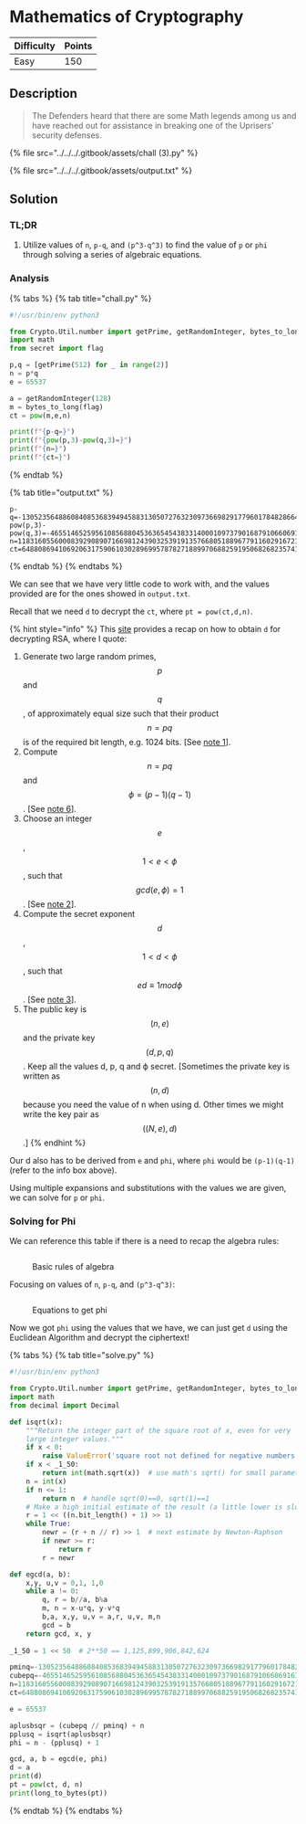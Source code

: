 # Mathematics of Cryptography

| Difficulty | Points |
| ---------- | ------ |
| Easy       | 150    |

## Description

> The Defenders heard that there are some Math legends among us and have reached out for assistance in breaking one of the Uprisers' security defenses.

{% file src="../../../.gitbook/assets/chall (3).py" %}

{% file src="../../../.gitbook/assets/output.txt" %}

## Solution

### TL;DR

1. Utilize values of `n`, `p-q`, and `(p^3-q^3)` to find the value of `p` or `phi` through solving a series of algebraic equations.

### Analysis

{% tabs %}
{% tab title="chall.py" %}
```python
#!/usr/bin/env python3

from Crypto.Util.number import getPrime, getRandomInteger, bytes_to_long
import math
from secret import flag

p,q = [getPrime(512) for _ in range(2)]
n = p*q
e = 65537

a = getRandomInteger(128)
m = bytes_to_long(flag)
ct = pow(m,e,n)

print(f"{p-q=}")
print(f"{pow(p,3)-pow(q,3)=}")
print(f"{n=}")
print(f"{ct=}")
```
{% endtab %}

{% tab title="output.txt" %}
```
p-q=-1305235648860840853683949458831305072763230973669829177960178482866452800364412721111763583069321978987148627466498224410781024187725838888479326409184744
pow(p,3)-pow(q,3)=-465514652595610856880453636545438331400010973790168791066069161352239209188533132121982942661849199245018660968880021999471046367873763759524854675286821508038418401864765726491449185192253500864628518550804809046508686959255535195714941766727484090297166583454871187745735758463441767587210583432967693381451227261083381147367649535205516682361917227931630894904749876510765825586785760034509104564737258991404912289408762611694496702482996518688138500642819128
n=118316055600083929089071669812439032539191357668051889677911602916721340636167359556934591671598570703259986990715914276095866429868571322432308962619799310816435693053230854913872753733501348441234715512020861405241513403795045428404496593692411330352525309662619935495570018411169134102570106958094779439217
ct=64880869410692063175906103028969957878271889970688259195068268235741104167117130794136851712307899764163566653527660540303926093374874865621497088649195483963877573321808998916766978276663044270028514646216644963284229260389738926787740160186040707610308628316701038087132926246223087221028661729121666185863
```
{% endtab %}
{% endtabs %}

We can see that we have very little code to work with, and the values provided are for the ones showed in `output.txt`.

Recall that we need `d` to decrypt the `ct`, where `pt = pow(ct,d,n)`.

{% hint style="info" %}
This [site](https://www.di-mgt.com.au/rsa\_alg.html) provides a recap on how to obtain `d` for decrypting RSA, where I quote:

1. Generate two large random primes, $$p$$ and $$q$$, of approximately equal size such that their product $$n=pq$$ is of the required bit length, e.g. 1024 bits. \[See [note 1](https://www.di-mgt.com.au/rsa\_alg.html#note1)].
2. Compute $$n=pq$$ and $$ϕ=(p−1)(q−1)$$. \[See [note 6](https://www.di-mgt.com.au/rsa\_alg.html#note6)].
3. Choose an integer $$e$$, $$1<e<ϕ$$, such that $$gcd(e,ϕ)=1$$. \[See [note 2](https://www.di-mgt.com.au/rsa\_alg.html#note2)].
4. Compute the secret exponent $$d$$, $$1<d<ϕ$$, such that $$ed≡1modϕ$$. \[See [note 3](https://www.di-mgt.com.au/rsa\_alg.html#note3)].
5. The public key is $$(n,e)$$ and the private key $$(d,p,q)$$. Keep all the values d, p, q and ϕ secret. \[Sometimes the private key is written as $$(n,d)$$ because you need the value of n when using d. Other times we might write the key pair as $$((N,e),d)$$.]
{% endhint %}

Our d also has to be derived from `e` and `phi`, where `phi` would be `(p-1)(q-1)` (refer to the info box above).

Using multiple expansions and substitutions with the values we are given, we can solve for `p` or `phi`.

### Solving for Phi

We can reference this table if there is a need to recap the algebra rules:

<figure><img src="../../../.gitbook/assets/image.png" alt=""><figcaption><p>Basic rules of algebra</p></figcaption></figure>

Focusing on values of `n`, `p-q`, and `(p^3-q^3)`:

<figure><img src="../../../.gitbook/assets/image (3).png" alt=""><figcaption><p>Equations to get phi</p></figcaption></figure>

Now we got `phi` using the values that we have, we can just get `d` using the Euclidean Algorithm and decrypt the ciphertext!

{% tabs %}
{% tab title="solve.py" %}
```python
#!/usr/bin/env python3

from Crypto.Util.number import getPrime, getRandomInteger, bytes_to_long, long_to_bytes
import math
from decimal import Decimal

def isqrt(x):
    """Return the integer part of the square root of x, even for very
    large integer values."""
    if x < 0:
        raise ValueError('square root not defined for negative numbers')
    if x < _1_50:
        return int(math.sqrt(x))  # use math's sqrt() for small parameters
    n = int(x)
    if n <= 1:
        return n  # handle sqrt(0)==0, sqrt(1)==1
    # Make a high initial estimate of the result (a little lower is slower!!!)
    r = 1 << ((n.bit_length() + 1) >> 1)
    while True:
        newr = (r + n // r) >> 1  # next estimate by Newton-Raphson
        if newr >= r:
            return r
        r = newr

def egcd(a, b):
    x,y, u,v = 0,1, 1,0
    while a != 0:
        q, r = b//a, b%a
        m, n = x-u*q, y-v*q
        b,a, x,y, u,v = a,r, u,v, m,n
        gcd = b
    return gcd, x, y
    
_1_50 = 1 << 50  # 2**50 == 1,125,899,906,842,624

pminq=-1305235648860840853683949458831305072763230973669829177960178482866452800364412721111763583069321978987148627466498224410781024187725838888479326409184744
cubepq=-465514652595610856880453636545438331400010973790168791066069161352239209188533132121982942661849199245018660968880021999471046367873763759524854675286821508038418401864765726491449185192253500864628518550804809046508686959255535195714941766727484090297166583454871187745735758463441767587210583432967693381451227261083381147367649535205516682361917227931630894904749876510765825586785760034509104564737258991404912289408762611694496702482996518688138500642819128
n=118316055600083929089071669812439032539191357668051889677911602916721340636167359556934591671598570703259986990715914276095866429868571322432308962619799310816435693053230854913872753733501348441234715512020861405241513403795045428404496593692411330352525309662619935495570018411169134102570106958094779439217
ct=64880869410692063175906103028969957878271889970688259195068268235741104167117130794136851712307899764163566653527660540303926093374874865621497088649195483963877573321808998916766978276663044270028514646216644963284229260389738926787740160186040707610308628316701038087132926246223087221028661729121666185863

e = 65537

aplusbsqr = (cubepq // pminq) + n
pplusq = isqrt(aplusbsqr)
phi = n - (pplusq) + 1

gcd, a, b = egcd(e, phi)
d = a
print(d)
pt = pow(ct, d, n)
print(long_to_bytes(pt))
```
{% endtab %}
{% endtabs %}
